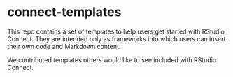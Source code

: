 # connect-templates

This repo contains a set of templates to help users get started with RStudio Connect. They are intended only as frameworks into which users can insert their own code and Markdown content.

We contributed templates others would like to see included with RStudio Connect.
